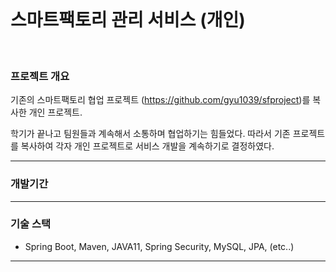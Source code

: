 <br/>

# 스마트팩토리 관리 서비스 (개인)
<br/>

### 프로젝트 개요
기존의 스마트팩토리 협업 프로젝트 (https://github.com/gyu1039/sfproject)를 복사한 개인 프로젝트.

학기가 끝나고 팀원들과 계속해서 소통하며 협업하기는 힘들었다.
따라서 기존 프로젝트를 복사하여 각자 개인 프로젝트로 서비스 개발을 계속하기로 결정하였다.

---

### 개발기간

  
---
### 기술 스택
+ Spring Boot, Maven, JAVA11, Spring Security, MySQL, JPA, (etc..)
  
---


<br/>
